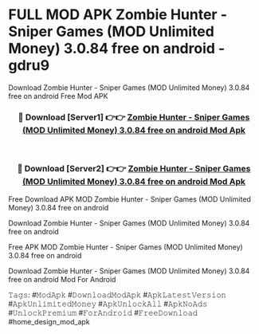 # FULL MOD APK Zombie Hunter - Sniper Games (MOD Unlimited Money) 3.0.84 free on android - gdru9
Download Zombie Hunter - Sniper Games (MOD Unlimited Money) 3.0.84 free on android Free Mod APK

<div align="center">
<h3>🔴 Download [Server1] 👉👉 <a href="https://apk-comot.site?title=Zombie_Hunter_-_Sniper_Games_(MOD_Unlimited_Money)_3.0.84_free_on_android">Zombie Hunter - Sniper Games (MOD Unlimited Money) 3.0.84 free on android Mod Apk</a></h3><br>

<h3>🔴 Download [Server2] 👉👉 <a href="https://apk-comot.site?title=Zombie_Hunter_-_Sniper_Games_(MOD_Unlimited_Money)_3.0.84_free_on_android">Zombie Hunter - Sniper Games (MOD Unlimited Money) 3.0.84 free on android Mod Apk</a></h3>
</div>


Free Download APK MOD Zombie Hunter - Sniper Games (MOD Unlimited Money) 3.0.84 free on android

Download Zombie Hunter - Sniper Games (MOD Unlimited Money) 3.0.84 free on android 

Free APK MOD Zombie Hunter - Sniper Games (MOD Unlimited Money) 3.0.84 free on android 

Download Zombie Hunter - Sniper Games (MOD Unlimited Money) 3.0.84 free on android Mod For Android

𝚃𝚊𝚐𝚜: #𝙼𝚘𝚍𝙰𝚙𝚔 #𝙳𝚘𝚠𝚗𝚕𝚘𝚊𝚍𝙼𝚘𝚍𝙰𝚙𝚔 #𝙰𝚙𝚔𝙻𝚊𝚝𝚎𝚜𝚝𝚅𝚎𝚛𝚜𝚒𝚘𝚗 #𝙰𝚙𝚔𝚄𝚗𝚕𝚒𝚖𝚒𝚝𝚎𝚍𝙼𝚘𝚗𝚎𝚢 #𝙰𝚙𝚔𝚄𝚗𝚕𝚘𝚌𝚔𝙰𝚕𝚕 #𝙰𝚙𝚔𝙽𝚘𝙰𝚍𝚜 #𝚄𝚗𝚕𝚘𝚌𝚔𝙿𝚛𝚎𝚖𝚒𝚞𝚖 #𝙵𝚘𝚛𝙰𝚗𝚍𝚛𝚘𝚒𝚍 #𝙵𝚛𝚎𝚎𝙳𝚘𝚠𝚗𝚕𝚘𝚊𝚍 #home_design_mod_apk